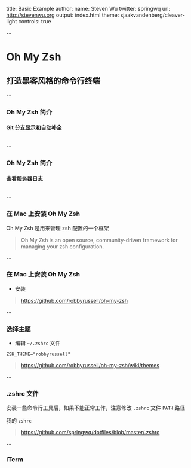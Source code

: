 title: Basic Example
author:
  name: Steven Wu
  twitter: springwq
  url: http://stevenwu.org
output: index.html
theme: sjaakvandenberg/cleaver-light
controls: true

--

# Oh My Zsh
## 打造黑客风格的命令行终端

--

### Oh My Zsh 简介

#### Git 分支显示和自动补全

<img src="" alt="">

--

### Oh My Zsh 简介

#### 查看服务器日志

<img src="" alt="">

-- 

### 在 Mac 上安装 Oh My Zsh

Oh My Zsh 是用来管理 zsh 配置的一个框架

> Oh My Zsh is an open source, community-driven framework for managing your zsh configuration. 

-- 

### 在 Mac 上安装 Oh My Zsh


* 安装

> https://github.com/robbyrussell/oh-my-zsh

--

### 选择主题

* 编辑 `~/.zshrc` 文件

`ZSH_THEME="robbyrussell"`

> https://github.com/robbyrussell/oh-my-zsh/wiki/themes

--

### .zshrc 文件

安装一些命令行工具后，如果不能正常工作，注意修改 `.zshrc` 文件 `PATH` 路径

我的 `zshrc`

> https://github.com/springwq/dotfiles/blob/master/.zshrc

--

### iTerm




  
